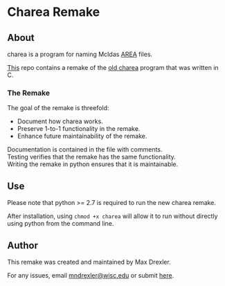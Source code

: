 # Charea Remake

## About

charea is a program for naming McIdas [AREA](https://www.ssec.wisc.edu/mcidas/doc/prog_man/current/formats-1.html#13797) files. 

[This](https://gitlab.ssec.wisc.edu/mdrexler/charea-remake) repo contains a remake of the [old charea](/lib/charea.c) program that was written in C.  

### The Remake

The goal of the remake is threefold:
 * Document how charea works.
 * Preserve 1-to-1 functionality in the remake.
 * Enhance future maintainability of the remake.

Documentation is contained in the file with comments.  
Testing verifies that the remake has the same functionality.  
Writing the remake in python ensures that it is maintainable.

## Use

Please note that python >= 2.7 is required to run the new charea remake.  

After installation, using `chmod +x charea` will allow it to run without directly using python from the command line.

## Author

This remake was created and maintained by Max Drexler.  

For any issues, email mndrexler@wisc.edu or submit [here](https://gitlab.ssec.wisc.edu/mdrexler/charea-remake/-/issues).